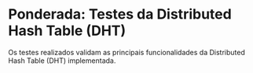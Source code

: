 # Ponderada: Testes da Distributed Hash Table (DHT)

Os testes realizados validam as principais funcionalidades da Distributed Hash Table (DHT) implementada.

